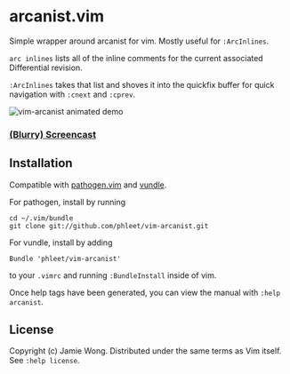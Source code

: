 arcanist.vim
============

Simple wrapper around arcanist for vim. Mostly useful for `:ArcInlines`.

`arc inlines` lists all of the inline comments for the current associated Differential revision.

`:ArcInlines` takes that list and shoves it into the quickfix buffer for quick navigation with `:cnext` and `:cprev`.

![vim-arcanist animated demo](http://i.imgur.com/Jyc9k.gif)

### [(Blurry) Screencast](https://vimeo.com/46753425)

Installation
------------

Compatible with [pathogen.vim](https://github.com/tpope/vim-pathogen) and 
[vundle](https://github.com/gmarik/vundle/).

For pathogen, install by running

    cd ~/.vim/bundle
    git clone git://github.com/phleet/vim-arcanist.git

For vundle, install by adding

    Bundle 'phleet/vim-arcanist'

to your `.vimrc` and running `:BundleInstall` inside of vim.

Once help tags have been generated, you can view the manual with
`:help arcanist`.

License
-------

Copyright (c) Jamie Wong.  Distributed under the same terms as Vim itself.
See `:help license`.
